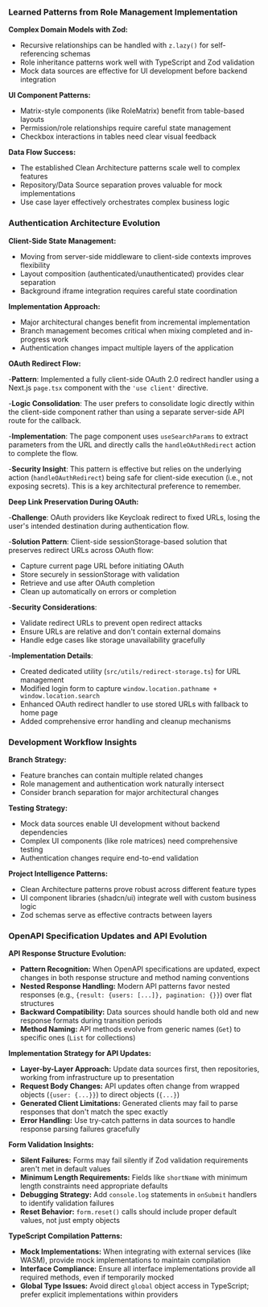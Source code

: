 ### Learned Patterns from Role Management Implementation

**Complex Domain Models with Zod:**

- Recursive relationships can be handled with `z.lazy()` for self-referencing schemas
- Role inheritance patterns work well with TypeScript and Zod validation
- Mock data sources are effective for UI development before backend integration

**UI Component Patterns:**

- Matrix-style components (like RoleMatrix) benefit from table-based layouts
- Permission/role relationships require careful state management
- Checkbox interactions in tables need clear visual feedback

**Data Flow Success:**

- The established Clean Architecture patterns scale well to complex features
- Repository/Data Source separation proves valuable for mock implementations
- Use case layer effectively orchestrates complex business logic

### Authentication Architecture Evolution

**Client-Side State Management:**

- Moving from server-side middleware to client-side contexts improves flexibility
- Layout composition (authenticated/unauthenticated) provides clear separation
- Background iframe integration requires careful state coordination

**Implementation Approach:**

- Major architectural changes benefit from incremental implementation
- Branch management becomes critical when mixing completed and in-progress work
- Authentication changes impact multiple layers of the application

**OAuth Redirect Flow:**

-**Pattern**: Implemented a fully client-side OAuth 2.0 redirect handler using a Next.js `page.tsx` component with the `'use client'` directive.

-**Logic Consolidation**: The user prefers to consolidate logic directly within the client-side component rather than using a separate server-side API route for the callback.

-**Implementation**: The page component uses `useSearchParams` to extract parameters from the URL and directly calls the `handleOAuthRedirect` action to complete the flow.

-**Security Insight**: This pattern is effective but relies on the underlying action (`handleOAuthRedirect`) being safe for client-side execution (i.e., not exposing secrets). This is a key architectural preference to remember.

**Deep Link Preservation During OAuth:**

-**Challenge**: OAuth providers like Keycloak redirect to fixed URLs, losing the user's intended destination during authentication flow.

-**Solution Pattern**: Client-side sessionStorage-based solution that preserves redirect URLs across OAuth flow:
  - Capture current page URL before initiating OAuth
  - Store securely in sessionStorage with validation
  - Retrieve and use after OAuth completion
  - Clean up automatically on errors or completion

-**Security Considerations**:
  - Validate redirect URLs to prevent open redirect attacks
  - Ensure URLs are relative and don't contain external domains
  - Handle edge cases like storage unavailability gracefully

-**Implementation Details**:
  - Created dedicated utility (`src/utils/redirect-storage.ts`) for URL management
  - Modified login form to capture `window.location.pathname + window.location.search`
  - Enhanced OAuth redirect handler to use stored URLs with fallback to home page
  - Added comprehensive error handling and cleanup mechanisms

### Development Workflow Insights

**Branch Strategy:**

- Feature branches can contain multiple related changes
- Role management and authentication work naturally intersect
- Consider branch separation for major architectural changes

**Testing Strategy:**

- Mock data sources enable UI development without backend dependencies
- Complex UI components (like role matrices) need comprehensive testing
- Authentication changes require end-to-end validation

**Project Intelligence Patterns:**

- Clean Architecture patterns prove robust across different feature types
- UI component libraries (shadcn/ui) integrate well with custom business logic
- Zod schemas serve as effective contracts between layers

### OpenAPI Specification Updates and API Evolution

**API Response Structure Evolution:**

- **Pattern Recognition:** When OpenAPI specifications are updated, expect changes in both response structure and method naming conventions
- **Nested Response Handling:** Modern API patterns favor nested responses (e.g., `{result: {users: [...]}, pagination: {}}`) over flat structures
- **Backward Compatibility:** Data sources should handle both old and new response formats during transition periods
- **Method Naming:** API methods evolve from generic names (`Get`) to specific ones (`List` for collections)

**Implementation Strategy for API Updates:**

- **Layer-by-Layer Approach:** Update data sources first, then repositories, working from infrastructure up to presentation
- **Request Body Changes:** API updates often change from wrapped objects (`{user: {...}}`) to direct objects (`{...}`)
- **Generated Client Limitations:** Generated clients may fail to parse responses that don't match the spec exactly
- **Error Handling:** Use try-catch patterns in data sources to handle response parsing failures gracefully

**Form Validation Insights:**

- **Silent Failures:** Forms may fail silently if Zod validation requirements aren't met in default values
- **Minimum Length Requirements:** Fields like `shortName` with minimum length constraints need appropriate defaults
- **Debugging Strategy:** Add `console.log` statements in `onSubmit` handlers to identify validation failures
- **Reset Behavior:** `form.reset()` calls should include proper default values, not just empty objects

**TypeScript Compilation Patterns:**

- **Mock Implementations:** When integrating with external services (like WASM), provide mock implementations to maintain compilation
- **Interface Compliance:** Ensure all interface implementations provide all required methods, even if temporarily mocked
- **Global Type Issues:** Avoid direct `global` object access in TypeScript; prefer explicit implementations within providers
